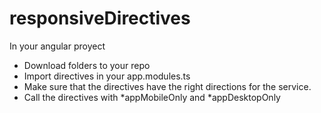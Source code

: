 # responsiveDirectives
In your angular proyect

- Download folders to your repo
- Import directives in your app.modules.ts
- Make sure that the directives have the right directions for the service.
- Call the directives with *appMobileOnly and *appDesktopOnly
